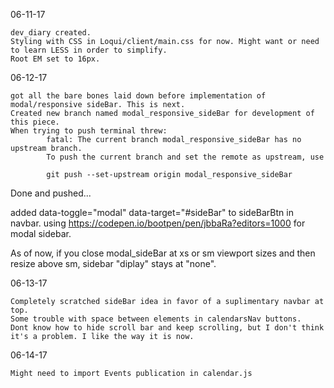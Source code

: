 06-11-17

	dev_diary created.
	Styling with CSS in Loqui/client/main.css for now. Might want or need to learn LESS in order to simplify.
	Root EM set to 16px.

06-12-17

	got all the bare bones laid down before implementation of modal/responsive sideBar. This is next.
	Created new branch named modal_responsive_sideBar for development of this piece.
	When trying to push terminal threw:
			fatal: The current branch modal_responsive_sideBar has no upstream branch.
			To push the current branch and set the remote as upstream, use

	    	git push --set-upstream origin modal_responsive_sideBar

  Done and pushed...

  added data-toggle="modal" data-target="#sideBar" to sideBarBtn in navbar.
  using https://codepen.io/bootpen/pen/jbbaRa?editors=1000 for modal sidebar.

  As of now, if you close modal_sideBar at xs or sm viewport sizes and then resize above sm, sidebar "diplay" stays at "none".

06-13-17

	Completely scratched sideBar idea in favor of a suplimentary navbar at top.
	Some trouble with space between elements in calendarsNav buttons.
	Dont know how to hide scroll bar and keep scrolling, but I don't think it's a problem. I like the way it is now.

06-14-17

	Might need to import Events publication in calendar.js